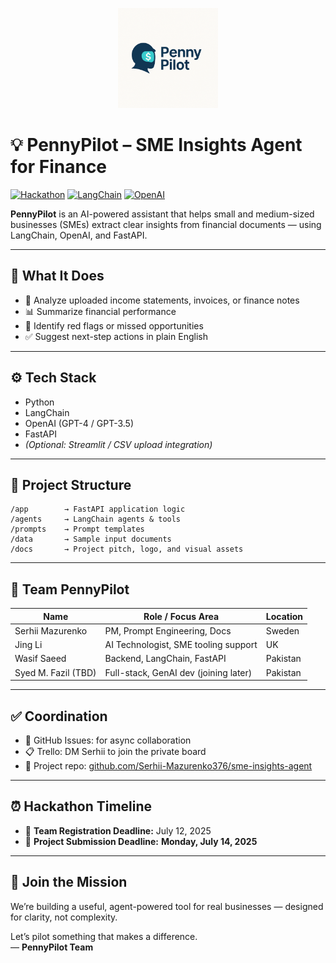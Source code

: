 <p align="center">
  <img src="docs/Logo PennyPilot.PNG" alt="Logo PennyPilot" width="160"/>
</p>

# 💡 PennyPilot – SME Insights Agent for Finance

[![Hackathon](https://img.shields.io/badge/GenAI%20Hackathon-2025-blueviolet)](https://genai.works/hackathon)
[![LangChain](https://img.shields.io/badge/Built%20with-LangChain-ffca28)](https://www.langchain.com/)
[![OpenAI](https://img.shields.io/badge/OpenAI-GPT--4-informational)](https://platform.openai.com/)

**PennyPilot** is an AI-powered assistant that helps small and medium-sized businesses (SMEs) extract clear insights from financial documents — using LangChain, OpenAI, and FastAPI.

---

## 🚀 What It Does

- 🧾 Analyze uploaded income statements, invoices, or finance notes  
- 📊 Summarize financial performance  
- 🚨 Identify red flags or missed opportunities  
- ✅ Suggest next-step actions in plain English  

---

## ⚙️ Tech Stack

- Python  
- LangChain  
- OpenAI (GPT-4 / GPT-3.5)  
- FastAPI  
- *(Optional: Streamlit / CSV upload integration)*

---

## 📁 Project Structure
```
/app        → FastAPI application logic
/agents     → LangChain agents & tools
/prompts    → Prompt templates
/data       → Sample input documents
/docs       → Project pitch, logo, and visual assets
```
---

## 👥 Team PennyPilot

| Name               | Role / Focus Area                     | Location        |
|--------------------|---------------------------------------|-----------------|
| Serhii Mazurenko   | PM, Prompt Engineering, Docs          | Sweden          |
| Jing Li            | AI Technologist, SME tooling support  | UK              |
| Wasif Saeed        | Backend, LangChain, FastAPI           | Pakistan        |
| Syed M. Fazil (TBD)| Full-stack, GenAI dev (joining later) | Pakistan        |

---

## ✅ Coordination

- 💬 GitHub Issues: for async collaboration  
- 📋 Trello: DM Serhii to join the private board  
- 📎 Project repo: [github.com/Serhii-Mazurenko376/sme-insights-agent](https://github.com/Serhii-Mazurenko376/sme-insights-agent)

---

## ⏰ Hackathon Timeline

- 📝 **Team Registration Deadline:** July 12, 2025  
- 🚀 **Project Submission Deadline:** **Monday, July 14, 2025**

---

## 🤝 Join the Mission

We’re building a useful, agent-powered tool for real businesses — designed for clarity, not complexity.  

Let’s pilot something that makes a difference.  
— **PennyPilot Team**
